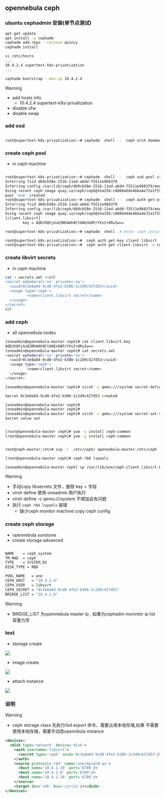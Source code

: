 ## opennebula ceph


###  ubuntu cephadmin 安装(单节点测试)


```bash
apt-get update
apt install -y cephadm
cephadm add-repo --release quincy
cephadm install

vi /etc/hosts
...
10.4.2.4 supertext-k8s-privatization
...

cephadm bootstrap --mon-ip 10.4.2.4


```

> [!WARNING]
> - add hosts info
>   - 10.4.2.4 supertext-k8s-privatization
> - disable ufw
> - disable swap

### add osd



```bash

root@supertext-k8s-privatization:~# cephadm  shell --  ceph orch daemon add osd  supertext-k8s-privatization:/dev/sdc


```

### create  ceph pool

-  in ceph machine

```bash

root@supertext-k8s-privatization:~# cephadm  shell --  ceph osd pool create one 128
Inferring fsid db9cb58e-2516-11ed-a6dd-f5511e968379
Inferring config /var/lib/ceph/db9cb58e-2516-11ed-a6dd-f5511e968379/mon.supertext-k8s-privatization/config
Using recent ceph image quay.io/ceph/ceph@sha256:c08064dde4bba4e72a1f55d90ca32df9ef5aafab82efe2e0a0722444a5aaacca
pool 'one' created
root@supertext-k8s-privatization:~# cephadm  shell --  ceph auth get-or-create client.libvirt  mon 'profile rbd' osd 'profile rbd pool=one'
Inferring fsid db9cb58e-2516-11ed-a6dd-f5511e968379
Inferring config /var/lib/ceph/db9cb58e-2516-11ed-a6dd-f5511e968379/mon.supertext-k8s-privatization/config
Using recent ceph image quay.io/ceph/ceph@sha256:c08064dde4bba4e72a1f55d90ca32df9ef5aafab82efe2e0a0722444a5aaacca
[client.libvirt]
        key = AQDJhQhjGuQ3NhAAh0CtOAEn68P/YXsI+8RuIw==

root@supertext-k8s-privatization:~# cephadm  shell  # enter ceph console

root@supertext-k8s-privatization:~#  ceph auth get-key client.libvirt | tee client.libvirt.key
root@supertext-k8s-privatization:~#  ceph auth get client.libvirt -o ceph.client.libvirt.keyring
```


###  create libvirt secrets

-  in ceph machine

```bash
cat > secrets.xml <<EOF
<secret ephemeral='no' private='no'>
  <uuid>0c3e8a84-9cd0-4fe2-b30b-1c2d9c427d53</uuid>
  <usage type='ceph'>
          <name>client.libvirt secret</name>
  </usage>
</secret>
EOF

```

### add ceph

- all opennebula nodes


```bash
[oneadmin@opennebula-master ceph]# cat client.libvirt.key 
AQDJhQhjGuQ3NhAAh0CtOAEn68P/YXsI+8RuIw==
[oneadmin@opennebula-master ceph]# cat secrets.xml 
<secret ephemeral='no' private='no'>
  <uuid>0c3e8a84-9cd0-4fe2-b30b-1c2d9c427d53</uuid>
  <usage type='ceph'>
          <name>client.libvirt secret</name>
  </usage>
</secret>

[oneadmin@opennebula-master ceph]# virsh -c qemu:///system secret-define secrets.xml

Secret 0c3e8a84-9cd0-4fe2-b30b-1c2d9c427d53 created

[oneadmin@opennebula-master ceph]# 
[oneadmin@opennebula-master ceph]# 
[oneadmin@opennebula-master ceph]# virsh -c qemu:///system secret-set-value --secret 0c3e8a84-9cd0-4fe2-b30b-1c2d9c427d53 --base64 $(cat client.libvirt.key)
Secret value set


[root@opennebula-master ceph]# yum -y install ceph-common
[root@opennebula-master ceph]# yum -y install ceph-common


root@ceph-master:/etc# scp -r  /etc/ceph/ opennebula-master:/etc/ceph  # in cephadmn  monitor machine run

[root@opennebula-master ceph]# ceph rbd lspools

[oneadmin@opennebula-master ceph] cp /var/lib/one/ceph.client.libvirt.keyring  /etc/ceph  # coy  ceph libvirt config

```

> [!WARNING]
> - 手动copy libsecrets 文件，删除 key = 字段
> - virsh define 使用 oneadmin 用户执行
> - virsh define -c qemu:///system 不增加会有问题
> - 执行  `ceph rbd lspools` 报错
>   - 缺少ceph monitor machine copy ceph config





### create ceph storage

-  opennebula sunstone
  - create storage advanced 

```bash

NAME    = ceph_system
TM_MAD  = ceph
TYPE    = SYSTEM_DS
DISK_TYPE = RBD

POOL_NAME   = one
CEPH_HOST   = "10.4.2.4"
CEPH_USER   = libvirt
CEPH_SECRET = "0c3e8a84-9cd0-4fe2-b30b-1c2d9c427d53"
BRIDGE_LIST = "10.4.1.6"


```

> [!WARNING]
> - BRIDGE_LIST 为opennebula master ip , 如果为cephadm monintor ip list 容量为空



### test


- storage create

![](/images/opennebula_ceph_storage.png)


- image create

![](/images/opennebula_ceph_image.png)


- attach instance

![](/images/opennebula_ceph_instance_attach.png)



### 说明


> [!WARNING]
> - ceph storage class 先执行rbd export 命令，需要占用本地存储,如果 不需要使用本地存储，需要手动改opennbula instance 



```xml
<devices>
  <disk type='network' device='disk'>
    <auth username='libvirt'>
      <secret type='ceph' uuid='0c3e8a84-9cd0-4fe2-b30b-1c2d9c427d53'/>
    </auth>
    <source protocol='rbd' name='one/mysql8-qa'>
      <host name='10.4.1.10' port='6789'/>
      <host name='10.4.1.8' port='6789'/>
      <host name='10.4.1.16' port='6789'/>
    </source>
    <target dev='vdb' bus='virtio'/></disk>
</devices>


```
